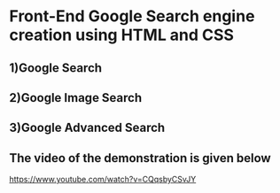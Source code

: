# Front-End Google Search engine creation using HTML and CSS
## 1)Google Search

## 2)Google Image Search

## 3)Google Advanced Search

## The video of the demonstration is given below
https://www.youtube.com/watch?v=CQqsbyCSvJY


